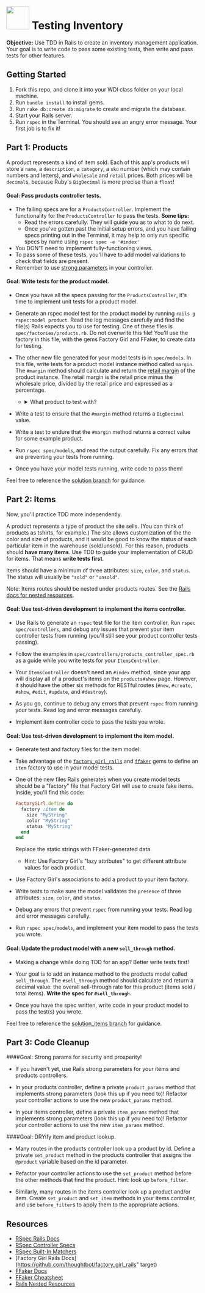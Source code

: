 # <img src="https://cloud.githubusercontent.com/assets/7833470/10899314/63829980-8188-11e5-8cdd-4ded5bcb6e36.png" height="60"> Testing Inventory

**Objective:** Use TDD in Rails to create an inventory management application. Your goal is to write code to pass some existing tests, then write and pass tests for other features.

## Getting Started

1. Fork this repo, and clone it into your WDI class folder on your local machine.
2. Run `bundle install` to install gems.
3. Run `rake db:create db:migrate` to create and migrate the database.
4. Start your Rails server.
5. Run `rspec` in the Terminal. You should see an angry error message. Your first job is to fix it!

## Part 1: Products

A product represents a kind of item sold. Each of this app's products will store a `name`, a `description`, a `category`, a `sku` number (which may contain numbers and letters), and `wholesale` and `retail` prices.  Both prices will be `decimal`s, because Ruby's `BigDecimal` is more precise than a `float`!

#### Goal:  Pass products controller tests.

* The failing specs are for a `ProductsController`. Implement the functionality for the `ProductsController` to pass the tests. **Some tips:**
  * Read the errors carefully. They will guide you as to what to do next.
  * Once you've gotten past the initial setup errors, and you have failing specs printing out in the Terminal, it may help to only run specific specs by name using `rspec spec -e '#index'`
* You DON'T need to implement fully-functioning views.
* To pass some of these tests, you'll have to add model validations to check that fields are present.  
* Remember to use [strong parameters](http://guides.rubyonrails.org/action_controller_overview.html#strong-parameters) in your controller.

#### Goal: Write tests for the product model.

* Once you have all the specs passing for the `ProductsController`, it's time to implement unit tests for a product model.

* Generate an rspec model test for the product model by running `rails g rspec:model product`.  Read the log messages carefully and find the file(s) Rails expects you to use for testing.  One of these files is `spec/factories/products.rb`. Do not overwrite this file! You'll use the factory in this file, with the gems Factory Girl and FFaker, to create data for testing.

* The other new file generated for your model tests is in `spec/models`.  In this file, write tests for a product model instance method called `margin`.  The `#margin` method should calculate and return the [retail margin](http://retail.about.com/od/glossary/g/margin.htm) of the product instance. The retail margin is the retail price minus the wholesale price, divided by the retail price and expressed as a percentage.

  * <details><summary>What product to test with?</summary>You can use Factory Girl to `create` a sample product in the test code. (See the controller code for an example.) Also calculate the product's profit margin (by hand) so you know what you expect the `margin` method to return.</details>

* Write a test to ensure that the `#margin` method returns a `BigDecimal` value.

* Write a test to endure that the `#margin` method returns a correct value for some example product.

* Run `rspec spec/models`, and read the output carefully. Fix any errors that are preventing your tests from running.  

* Once you have your model tests running, write code to pass them!

Feel free to reference the [solution branch](../../tree/solution) for guidance.

## Part 2: Items

Now, you'll practice TDD more independently.  

A product represents a type of product the site sells.  (You can think of products as tshirts, for example.)  The site allows customization of the the color and size of products, and it would be good to know the status of each particular item in the warehouse (sold/unsold).  For this reason, products should **have many items**. Use TDD to guide your implementation of CRUD for items. That means **write tests first**.

Items should have a minimum of three attributes: `size`, `color`, and `status`. The status will usually be `"sold"` or `"unsold"`.

Note: Items routes should be nested under products routes. See the [Rails docs for nested resources](http://guides.rubyonrails.org/routing.html#nested-resources).



#### Goal: Use test-driven development to implement the items controller.


* Use Rails to generate an `rspec` test file for the item controller. Run `rspec spec/controllers`, and debug any issues that prevent your item controller tests from running (you'll still see your product controller tests passing).

* Follow the examples in `spec/controllers/products_controller_spec.rb` as a guide while you write tests for your `ItemsController`.

* Your `ItemsController` doesn't need an `#index` method, since your app will display all of a product's items on the `products#show` page. However, it should have the other six methods for RESTful routes (`#new`, `#create`, `#show`, `#edit`, `#update`, and `#destroy`).

* As you go, continue to debug any errors that prevent `rspec` from running your tests. Read log and error messages carefully.

* Implement item controller code to pass the tests you wrote.

#### Goal: Use test-driven development to implement the item model.

* Generate test and factory files for the item model.  

* Take advantage of the [`factory_girl_rails`](https://github.com/thoughtbot/factory_girl_rails) and [`ffaker`](https://github.com/ffaker/ffaker) gems to define an `item` factory to use in your model tests.

* One of the new files Rails generates when you create model tests should be a "factory" file that Factory Girl will use to create fake items. Inside, you'll find this code:

  ```ruby
  FactoryGirl.define do
    factory :item do
      size "MyString"
      color "MyString"
      status "MyString"
    end
  end
  ```

  Replace the static strings with FFaker-generated data.
    * Hint: Use Factory Girl's "lazy attributes" to get different attribute values for each product.  

* Use Factory Girl's associations to add a product to your item factory.

* Write tests to make sure the model validates the `presence` of three attributes: `size`, `color`, and `status`.

* Debug any errors that prevent `rspec` from running your tests. Read log and error messages carefully.

* Run `rspec spec/models`, and implement your item model to pass the tests you wrote.


#### Goal: Update the product model with a new `sell_through` method.

* Making a change while doing TDD for an app? Better write tests first!

* Your goal is to add an instance method to the products model called `sell_through`. The `#sell_through` method should calculate and return a decimal value: the overall sell-through rate for this product (items sold / total items). **Write the spec for `#sell_through`.**

* Once you have the spec written, write code in your product model to pass the test(s) you wrote.



Feel free to reference the [solution_items branch](../../tree/solution-items) for guidance.

## Part 3: Code Cleanup


####Goal: Strong params for security and prosperity!

* If you haven't yet, use Rails strong parameters for your items and products controllers.
* In your products controller, define a private `product_params` method that implements strong parameters (look this up if you need to)!  Refactor your controller actions to use the new `product_params` method.

* In your items controller, define a private `item_params` method that implements strong parameters (look this up if you need to)!  Refactor your controller actions to use the new `item_params` method.

####Goal: DRYify item and product lookup.

* Many routes in the products controller look up a product by id.  Define a private `set_product` method in the products controller that assigns the `@product` variable based on the id parameter.

* Refactor your controller actions to use the `set_product` method before the other methods that find the product. Hint: look up `before_filter`.

* Similarly, many routes in the items controller look up a product and/or item. Create `set_product` and `set_item` methods in your items controller, and use `before_filter`s to apply them to the appropriate actions.

## Resources

* [RSpec Rails Docs](https://github.com/rspec/rspec-rails)
* [RSpec Controller Specs](https://www.relishapp.com/rspec/rspec-rails/docs/controller-specs)
* [RSpec Built-In Matchers](https://www.relishapp.com/rspec/rspec-expectations/docs/built-in-matchers)
* [Factory Girl Rails Docs](https://github.com/thoughtbot/factory_girl_rails" target)
* [FFaker Docs](https://github.com/ffaker/ffaker)
* [FFaker Cheatsheet](http://ricostacruz.com/cheatsheets/ffaker.html)
* [Rails Nested Resources](http://guides.rubyonrails.org/routing.html#nested-resources)
